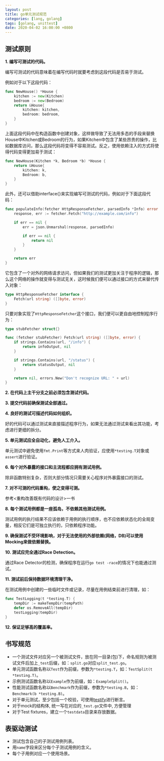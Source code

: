 ```yaml
---
layout: post
title: go单元测试规范
categories: [lang, golang]
tags: [golang, unittest]
date: 2020-04-02 16:00:00 +0800
---
```


## 测试原则

**1. 编写可测试的代码。**

编写可测试的代码意味着在编写代码时就要考虑到这段代码是否易于测试。

例如对于以下这段代码：

```go
func NewHouse() *House {
    kitchen := new(Kitchen)
    bedroom := new(Bedroom)
    return &House{
        kitchen: kitchen,
        bedroom: bedroom,
    }
}
```

上面这段代码中在构造函数中创建对象，这样做导致了无法用多态的手段来替换House中Kitchen或Bedroom的行为，如果Kitchen中包含了某些昂贵的操作，比如数据库访问，那么这段代码将变得不容易测试。反之，使用依赖注入的方式将使得代码变得更加易于测试：

```go
func NewHouse(Kitchen *k, Bedroom *b) *House {
    return &House{
        kitchen: k,
        Bedroom: b,
    }
}
```

此外，还可以借助interface{}来实现编写可测试的代码，例如对于下面这段代码：

```go
func populateInfo(fetcher HttpResponseFetcher, parsedInfo *Info) error {
    response, err := fetcher.Fetch("http://example.com/info")

    if err == nil {
        err = json.Unmarshal(response, parsedInfo)

        if err == nil {
            return nil
        }
    }

    return err
}
```

它包含了一个对外的网络请求访问，但如果我们的测试更加关注于程序的逻辑，那么这个网络的操作就变得与测试无关，这时候我们便可以通过接口的方式来替代传入对象：

```go
type HttpResponseFetcher interface {
    Fetch(url string) ([]byte, error)
}
```

只要对象实现了`HttpResponseFetcher`这个接口，我们便可以更自由地控制程序行为：

```go
type stubFetcher struct{}

func (fetcher stubFetcher) Fetch(url string) ([]byte, error) {
    if strings.Contains(url, "/info") {
        return infoOutput, nil
    }

    if strings.Contains(url, "/status") {
        return statusOutput, nil
    }

    return nil, errors.New("Don't recognize URL: " + url)
}
```



**2. 在代码上主干分支之前必须包含测试代码。**

**3. 提交代码前确保测试全部通过。**

**4. 良好的测试可描述代码如何组织。**

好的代码可以通过测试来直接描述程序行为，如果无法通过测试来看出其功能，考虑进行更细的拆分。

**5. 单元测试应全自动化，避免人工介入。**

单元测试中避免使用`fmt.Print`等方式来人肉验证，应使用`*testing.T`对象或`assert`进行验证。

**6. 每个对外暴露的接口和主流程都应拥有测试用例。**

除非函数特别复杂，否则大部分情况只需要关心程序对外暴露接口的测试。

**7. 对不可测的代码重构，使之变得可测。**

参考<重构改善既有代码的设计>一书

**8. 每个测试用例都是一座孤岛，不依赖其他测试用例。**

测试用例的执行结果不应该依赖于用例的执行顺序，也不应依赖状态化的全局变量，相反它们是可独立执行的，只依赖程序功能。

**9. 确保测试不受环境影响，对于无法使用的外部依赖(网络，DB)可以使用Mocking来做依赖替换。**

**10. 测试应完全通过Race Detection。**

通过Race Detector的检测，确保程序在运行`go test -race`的情况下也能通过测试。

**11. 测试前后保持数据环境清理干净。**

在测试用例中创建的一些临时文件或记录，尽量在用例结束前进行清理，如：

```go
func TestLogging(t *testing.T) {
    tempDir := makeTempDir(tempPath)
    defer os.RemoveAll(tempDir)
    testLogging(tempDir)
}
```

**12. 保证足够高的覆盖率。**

## 书写规范

- 一个测试文件对应另一个被测试文件，放在同一目录(包)下，命名规则为被测试文件后加上`_test`后缀，如：`split.go`对应`split_test.go`。
- 单元测试函数名称以`Test`作为前缀，参数为`*testing.T`，如：`TestSplit(t *testing.T)`。
- 示例测试函数名称以`Example`作为前缀，如：`ExampleSplit()`。
- 性能测试函数名称以`Benchmark`作为前缀，参数为`*testing.B`，如：`Benchmark(b *testing.B)`。
- 对于单元测试，至少包括一个校验，可使用[testify](https://link.zhihu.com/?target=https%3A//github.com/stretchr/testify)进行断言。
- 对于mock的结构体, 统一写在对应的`_test.go`文件中, 方便管理
- 对于Test fixtures，建立一个`testdata`目录来存放数据。

## 表驱动测试

- 测试包含自己的子测试用例列表。
- 用`name`字段来区分每个子测试用例的含义。
- 每个子用例对应一个使用场景。